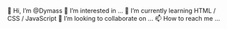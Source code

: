 👋 Hi, I’m @Dymass
👀 I’m interested in ...
🌱 I’m currently learning HTML / CSS / JavaScript 
💞️ I’m looking to collaborate on ...
📫 How to reach me ...
